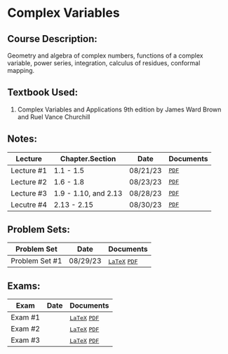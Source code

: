 # Complex Variables
## Course Description: 
Geometry and algebra of complex numbers, functions of a complex variable, power series, integration, calculus of residues, conformal mapping.

## Textbook Used:
1. Complex Variables and Applications 9th edition by James Ward Brown and Ruel Vance Churchill

## Notes:
| Lecture | Chapter.Section | Date | Documents |
| ------- | --------------- | ---- | --------- |
| Lecture #1 | 1.1 - 1.5 | 08/21/23 | <kbd>[PDF](https://github.com/hunterjmatthews/Undergraduate-Classes/blob/main/Complex%20Variables/Notes/Lecture%201%20-%204/Lecture%201%20-%204.pdf)</kbd> |
| Lecture #2 | 1.6 - 1.8 | 08/23/23 | <kbd>[PDF](https://github.com/hunterjmatthews/Undergraduate-Classes/blob/main/Complex%20Variables/Notes/Lecture%201%20-%204/Lecture%201%20-%204.pdf)</kbd> |
| Lecture #3 | 1.9 - 1.10, and 2.13 | 08/28/23 | <kbd>[PDF](https://github.com/hunterjmatthews/Undergraduate-Classes/blob/main/Complex%20Variables/Notes/Lecture%201%20-%204/Lecture%201%20-%204.pdf)</kbd> |
| Lecutre #4 | 2.13 - 2.15 | 08/30/23 | <kbd>[PDF](https://github.com/hunterjmatthews/Undergraduate-Classes/blob/main/Complex%20Variables/Notes/Lecture%201%20-%204/Lecture%201%20-%204.pdf)</kbd> |

## Problem Sets:
| Problem Set | Date | Documents |
| -------- | ---- | ---------- |
| Problem Set #1 | 08/29/23 | <kbd>[LaTeX]()</kbd> <kbd>[PDF]()</kbd> |

## Exams:
| Exam | Date | Documents |
| ---- | ---- | --------- |
| Exam #1 | | <kbd>[LaTeX]()</kbd> <kbd>[PDF]()</kbd> |
| Exam #2 | | <kbd>[LaTeX]()</kbd> <kbd>[PDF]()</kbd> |
| Exam #3 | | <kbd>[LaTeX]()</kbd> <kbd>[PDF]()</kbd> |
